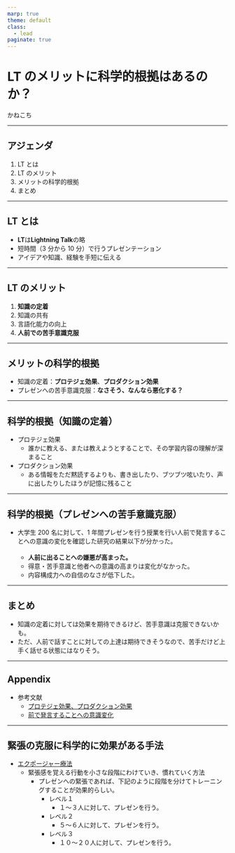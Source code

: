 ```yaml
---
marp: true
theme: default
class:
  - lead
paginate: true
---
```


# LT のメリットに科学的根拠はあるのか？

かねこち

---

## アジェンダ

1. LT とは
2. LT のメリット
3. メリットの科学的根拠
4. まとめ

---

## LT とは

- **LT**は**Lightning Talk**の略
- 短時間（3 分から 10 分）で行うプレゼンテーション
- アイデアや知識、経験を手短に伝える

---

## LT のメリット

1. **知識の定着**
2. 知識の共有
3. 言語化能力の向上
4. **人前での苦手意識克服**

---

## メリットの科学的根拠

- 知識の定着：**プロテジェ効果**、**プロダクション効果**
- プレゼンへの苦手意識克服：**なさそう、なんなら悪化する？**

---

## 科学的根拠（知識の定着）

- プロテジェ効果
  - 誰かに教える、または教えようとすることで、その学習内容の理解が深まること
- プロダクション効果
  - ある情報をただ黙読するよりも、書き出したり、ブツブツ呟いたり、声に出したりしたほうが記憶に残ること

---

## 科学的根拠（プレゼンへの苦手意識克服）

- 大学生 200 名に対して、1 年間プレゼンを行う授業を行い人前で発言することへの意識の変化を確認した研究の結果以下が分かった。<br><br>
  - **人前に出ることへの嫌悪が高まった。**
  - 得意・苦手意識と他者への意識の高まりは変化がなかった。
  - 内容構成力への自信のなさが低下した。

---

## まとめ

- 知識の定着に対しては効果を期待できるけど、苦手意識は克服できないかも。
- ただ、人前で話すことに対しての上達は期待できそうなので、苦手だけど上手く話せる状態にはなりそう。

---

## Appendix

- 参考文献
  - [プロテジェ効果、プロダクション効果](https://www.google.com/url?sa=t&rct=j&q=&esrc=s&source=web&cd=&cad=rja&uact=8&ved=2ahUKEwiEub-yu7KGAxWaZ_UHHYTON8wQFnoECA8QAw&url=https%3A%2F%2Fpresident.jp%2Farticles%2F-%2F80048%3Fpage%3D4%23%3A~%3Atext%3D%25E8%25AA%25B0%25E3%2581%258B%25E3%2581%25AB%25E6%2595%2599%25E3%2581%2588%25E3%2582%258B%25E3%2580%2581%25E3%2581%25BE%25E3%2581%259F%25E3%2581%25AF%25E6%2595%2599%25E3%2581%2588%2C%25E3%2581%25A8%25E3%2581%2584%25E3%2581%2586%25E7%25A0%2594%25E7%25A9%25B6%25E5%25A0%25B1%25E5%2591%258A%25E3%2581%258C%25E3%2581%2582%25E3%2582%258A%25E3%2581%25BE%25E3%2581%2599%25E3%2580%2582&usg=AOvVaw2ccRFV34u0LFvFbf3CEhZR&opi=89978449)
  - [前で発言することへの意識変化](https://ipu.repo.nii.ac.jp/record/604/files/IPU_13_12.pdf)

---

## 緊張の克服に科学的に効果がある手法

- [エクポージャー療法](https://www.e-healthnet.mhlw.go.jp/information/dictionary/heart/yk-006.html)
  - 緊張感を覚える行動を小さな段階にわけていき、慣れていく方法
    - プレゼンへの緊張であれば、下記のように段階を分けてトレーニングすることが効果的らしい。
      - レベル１
        - １〜３人に対して、プレゼンを行う。
      - レベル２
        - ５〜６人に対して、プレゼンを行う。
      - レベル３
        - １０〜２０人に対して、プレゼンを行う。
